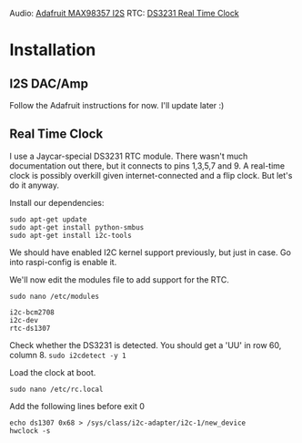 Audio: [Adafruit MAX98357 I2S](https://www.adafruit.com/product/3006)
RTC: [DS3231 Real Time Clock](https://www.jaycar.com.au/rtc-clock-module-for-raspberry-pi/p/XC9044)

# Installation
## I2S DAC/Amp
Follow the Adafruit instructions for now. I'll update later :) 

## Real Time Clock
I use a Jaycar-special DS3231 RTC module. There wasn't much documentation out there, but it connects to pins 1,3,5,7 and 9. A real-time clock is possibly overkill given internet-connected and a flip clock. But let's do it anyway.

Install our dependencies:
```
sudo apt-get update
sudo apt-get install python-smbus
sudo apt-get install i2c-tools
```

We should have enabled I2C kernel support previously, but just in case. Go into raspi-config is enable it.

We'll now edit the modules file to add support for the RTC.
```
sudo nano /etc/modules

i2c-bcm2708
i2c-dev
rtc-ds1307
```

Check whether the DS3231 is detected. You should get a 'UU' in row 60, column 8.
```sudo i2cdetect -y 1```

Load the clock at boot. 
```
sudo nano /etc/rc.local
```

Add the following lines before exit 0
```
echo ds1307 0x68 > /sys/class/i2c-adapter/i2c-1/new_device
hwclock -s
```
